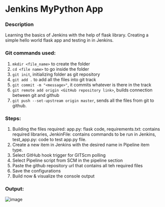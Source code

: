 # Jenkins MyPython App

### Description
Learning the basics of Jenkins with the help of flask library. Creating a simple hello world flask app and testing in in Jenkins.

### Git commands used:
1. `mkdir <file_name>` to create the folder
2. `cd <file name>` to go inside the folder
3. `git init`, initializing folder as git repository
5. `git add .` to add all the files into git track
6. `git commit -m "<message>"`, it commits whatever is there in the track
7. `git remote add origin <GitHub repository link>`, builds connection between git and github
8. `git push --set-upstream origin master`, sends all the files from git to github.

### Steps:
1. Building the files required:
app.py: flask code, 
requirements.txt: contains required libraries, 
JenkinFile: contains commands to be run in Jenkins, 
test_app.py: code to test app.py file.
2. Create a new item in Jenkins with the desired name in Pipeline item type.
3. Select GitHub hook trigger for GITScm polling
4. Select Pipeline script from SCM in the pipeline section
5. Paste the github repository url that contains all teh required files 
6. Save the configurations
7. Build now & visualize the console output

### Output:
![image](https://github.com/user-attachments/assets/5231a60c-52b0-4f98-af09-aeca7b1184a5)

